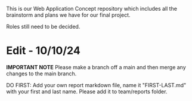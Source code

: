 This is our Web Application Concept repository which includes all the brainstorm
and plans we have for our final project.

Roles still need to be decided.


Edit - 10/10/24
=======
**IMPORTANT NOTE** 
Please make a branch off a main and then merge any changes to the main branch.

DO FIRST: Add your own report markdown file, name it "FIRST-LAST.md" with your first and last name.
Please add it to team/reports folder.
